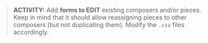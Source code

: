 > **ACTIVITY:**
> Add **forms to EDIT** existing composers and/or pieces. Keep in mind that it should allow reassigning pieces to other composers (but not duplicating them). Modify the `.csv` files accordingly.